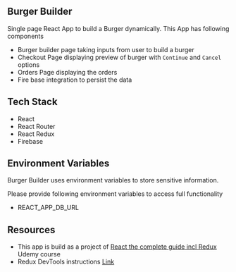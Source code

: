 ## Burger Builder

Single page React App to build a Burger dynamically. This App has following components
- Burger builder page taking inputs from user to build a burger
- Checkout Page displaying preview of burger with `Continue` and `Cancel` options
- Orders Page displaying the orders
- Fire base integration to persist the data

## Tech Stack
- React 
- React Router
- React Redux
- Firebase

## Environment Variables
Burger Builder uses environment variables to store sensitive information.  

Please provide following environment variables to access full functionality
- REACT_APP_DB_URL

## Resources
- This app is build as a project of [React the complete guide incl Redux](https://www.udemy.com/react-the-complete-guide-incl-redux/) Udemy course
- Redux DevTools instructions [Link](https://github.com/zalmoxisus/redux-devtools-extension)